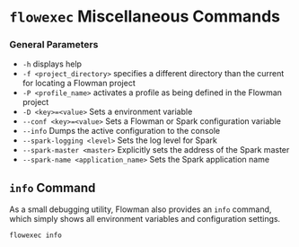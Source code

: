 # `flowexec` Miscellaneous Commands

### General Parameters
* `-h` displays help
* `-f <project_directory>` specifies a different directory than the current for locating a Flowman project
* `-P <profile_name>` activates a profile as being defined in the Flowman project
* `-D <key>=<value>` Sets a environment variable
* `--conf <key>=<value>` Sets a Flowman or Spark configuration variable
* `--info` Dumps the active configuration to the console
* `--spark-logging <level>` Sets the log level for Spark
* `--spark-master <master>` Explicitly sets the address of the Spark master
* `--spark-name <application_name>` Sets the Spark application name


## `info` Command
As a small debugging utility, Flowman also provides an `info` command, which simply shows all environment variables
and configuration settings.
```shell
flowexec info
```

